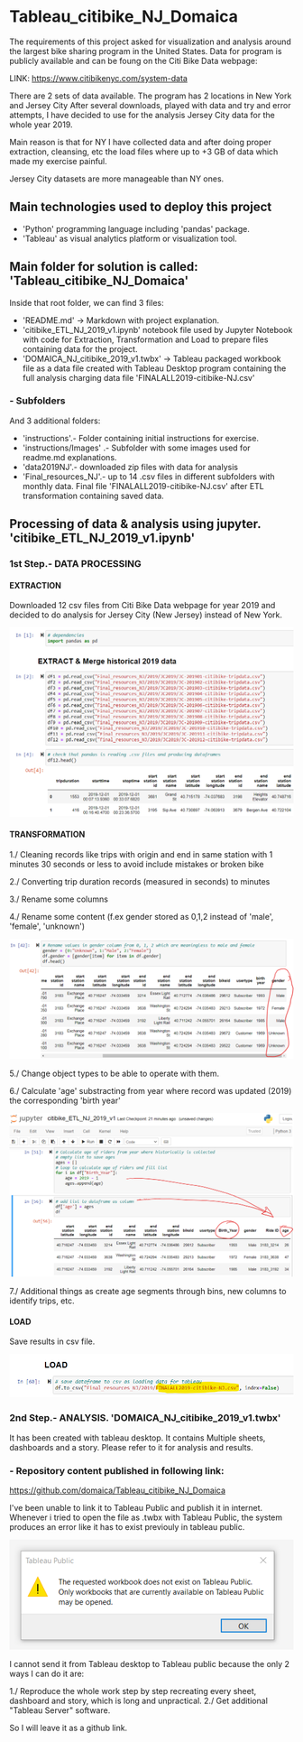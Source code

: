 # Tableau_citibike_NJ_Domaica

The requirements of this project asked for visualization and analysis  around the largest bike sharing program in the United States.
Data for program is publicly available and can be foung on the Citi Bike Data webpage:

LINK: https://www.citibikenyc.com/system-data

There are 2 sets of data available. The program has 2 locations in New York and Jersey City
After several downloads, played with data and try and error attempts, I have decided to use for the analysis Jersey City data for the whole year 2019.

Main reason is that for NY I have collected data and after doing proper extraction, cleansing, etc the load files where up to +3 GB of data which made my exercise painful. 

Jersey City datasets are more manageable than NY ones.


## Main technologies used to deploy this project

- 'Python' programming language including 'pandas' package.
- 'Tableau' as visual analytics platform or visualization tool.


## Main folder for solution is called: 'Tableau_citibike_NJ_Domaica'

Inside that root folder, we can find 3 files:

- 'README.md' -> Markdown with project explanation.
- 'citibike_ETL_NJ_2019_v1.ipynb'  notebook file used by Jupyter Notebook with code for Extraction, Transformation and Load to prepare files containing data for the project.
- 'DOMAICA_NJ_citibike_2019_v1.twbx' -> Tableau packaged workbook file as a data file created with Tableau Desktop program containing the full analysis charging data file 'FINALALL2019-citibike-NJ.csv'

### - Subfolders 

And 3 additional folders:

- 'instructions'.- Folder containing initial instructions for exercise.
- 'instructions/Images' .- Subfolder with some images used for readme.md explanations.
- 'data2019NJ'.- downloaded zip files with data for analysis
- 'Final_resources_NJ'.- up to 14 .csv files in different subfolders with monthly data. Final file 'FINALALL2019-citibike-NJ.csv' after ETL transformation containing saved data.

## Processing of data & analysis using jupyter. 'citibike_ETL_NJ_2019_v1.ipynb'


### 1st Step.- DATA PROCESSING

#### EXTRACTION
Downloaded 12 csv files from Citi Bike Data webpage for year 2019 and decided to do analysis for Jersey City (New Jersey) instead of New York.

![alt text](https://github.com/domaica/Tableau_citibike_NJ_Domaica/blob/main/Instructions/Images/csv.png)


#### TRANSFORMATION

1./ Cleaning records like trips with origin and end in same station with 1 minutes 30 seconds or less to avoid include mistakes or broken bike 

2./ Converting trip duration records (measured in seconds) to minutes

3./ Rename some columns

4./ Rename some content (f.ex gender stored as 0,1,2 instead of 'male', 'female', 'unknown')

![alt text](https://github.com/domaica/Tableau_citibike_NJ_Domaica/blob/main/Instructions/Images/rename_content1.png)

5./ Change object types to be able to operate with them.

6./ Calculate 'age' substracting from year where record was updated (2019) the corresponding 'birth year'

![alt text](https://github.com/domaica/Tableau_citibike_NJ_Domaica/blob/main/Instructions/Images/age.png)


7./ Additional things as create age segments through bins, new columns to identify trips, etc.

#### LOAD

Save results in csv file.

![alt text](https://github.com/domaica/Tableau_citibike_NJ_Domaica/blob/main/Instructions/Images/final%20csv.png)


### 2nd Step.- ANALYSIS. 'DOMAICA_NJ_citibike_2019_v1.twbx'

It has been created with tableau desktop. It contains Multiple sheets, dashboards and a story. Please refer to it for analysis and results.



### - Repository content published in following link:

https://github.com/domaica/Tableau_citibike_NJ_Domaica

I've been unable to link it to Tableau Public and publish it in internet. Whenever i tried to open the file as .twbx with Tableau Public, the system produces an error like it has to exist previouly in tableau public. 

![alt text](https://github.com/domaica/Tableau_citibike_NJ_Domaica/blob/main/Instructions/Images/error.png)


I cannot send it from Tableau desktop to Tableau public because the only 2 ways I can do it are:

1./ Reproduce the whole work step by step recreating every sheet, dashboard and story, which is long and unpractical.
2./ Get additional "Tableau Server" software.

So I will leave it as a github link.
